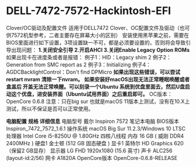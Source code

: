 # DELL-7472-7572-Hackintosh-EFI
Clover/OC驱动及配置文件
适用于DELL7472 Clover、OC配置文件及驱动（也可供7572机型参考，二者主要存在屏幕大小的区别）
安装使用黑苹果之前，需要在BIOS里面进行如下设置，3项设置缺一不可，都是必须要设置的，否则将会导致引导出现问题：
**1.关闭安全引导
2.开启AHCI
3.关闭Enable Legacy Option ROMs**
如果出现卡在进度条或者是报错：
例子1：HID：Legacy shim 2
例子2：Generation from SMC report as 2
例子3：Initializing
例子4：AGDCBacklightControl：Don't find DPMicro
**如果出现这些错误，可以尝试restart nvram 清除一下nvram。**
**如果安装好macOS出现无法正常睡眠唤醒或者盒盖后 开盖无法正常唤醒。可以刻录一个Ubuntu 系统到优盘里面去，然后U盘启动这个优盘，进安装界面（Ubuntu试用界面）之后重启即可。**
OC版本：OpenCore 0.6.8
注意：只在big sur 也就是macOS 11版本上测试，没有在10.X上测试，所以不保证是否可以正常使用。

**电脑配置**
**规格	 详细信息**
电脑型号	戴尔 Inspiron 7572 笔记本电脑
BIOS版本	 Inspiron_7472_7572_1.6.1
操作系统	macOS Big Sur 11.2.3/Windows 10 LTSC
处理器	     Intel Core i5-8250U @ 1.80GHz 四核八线程
内存	      16 GB ( 威刚 DDR4 2400MHz )
硬盘1	      金士顿 (512 GB 固态硬盘 )
显卡1	英特尔 HD Graphics 620 （保留2 GB显存）
显示器	LG FHD 1920x1080 (15.6 英寸)
声卡	ALC256 (layout-id:2/56)
网卡	A1820A
OpenCore版本	OpenCore-0.6.8-RELEASE
